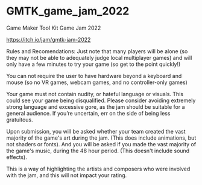 # GMTK_game_jam_2022
Game Maker Tool Kit Game Jam 2022

https://itch.io/jam/gmtk-jam-2022

Rules and Recomendations:
Just note that many players will be alone (so they may not be able to adequately judge local multiplayer games) and will only have a few minutes to try your game (so get to the point quickly!)

You can not require the user to have hardware beyond a keyboard and mouse (so no VR games, webcam games, and no controller-only games)

Your game must not contain nudity, or hateful language or visuals. This could see your game being disqualified. Please consider avoiding extremely strong language and excessive gore, as the jam should be suitable for a general audience. If you’re uncertain, err on the side of being less gratuitous.

Upon submission, you will be asked whether your team created the vast majority of the game's art during the jam. (This does include animations, but not shaders or fonts). And you will be asked if you made the vast majority of the game's music, during the 48 hour period. (This doesn't include sound effects).

This is a way of highlighting the artists and composers who were involved with the jam, and this will not impact your rating.
